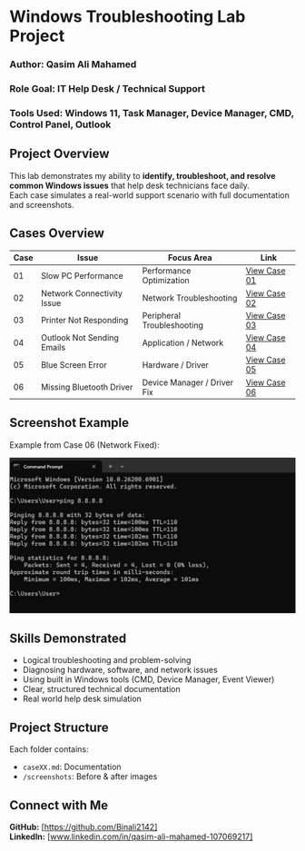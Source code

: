 # Windows Troubleshooting Lab Project

### Author: Qasim Ali Mahamed 
### Role Goal: IT Help Desk / Technical Support  
### Tools Used: Windows 11, Task Manager, Device Manager, CMD, Control Panel, Outlook  


## Project Overview
This lab demonstrates my ability to **identify, troubleshoot, and resolve common Windows issues** that help desk technicians face daily.  
Each case simulates a real-world support scenario with full documentation and screenshots.


## Cases Overview

| Case | Issue | Focus Area | Link |
|------|--------|-------------|------|
| 01 | Slow PC Performance | Performance Optimization | [View Case 01](./Case_01_Slow_PC_Performance/case01.md) |
| 02 | Network Connectivity Issue | Network Troubleshooting | [View Case 02](./Case_02_Network_Issue/case02.md) |
| 03 | Printer Not Responding | Peripheral Troubleshooting | [View Case 03](./Case_03_Printer_Not_Responding/case03.md) |
| 04 | Outlook Not Sending Emails | Application / Network | [View Case 04](./Case_04_Outlook_Email_Failure/case04.md) |
| 05 | Blue Screen Error | Hardware / Driver | [View Case 05](./Case_05_BlueScreen_Error/case05.md) |
| 06 | Missing Bluetooth Driver | Device Manager / Driver Fix | [View Case 06](./Case_06_Bluetooth_Missing/case06.md) |


## Screenshot Example
Example from Case 06 (Network Fixed):

![Network Restored](https://github.com/Binali2142/Windows-Troubleshooting-Lab/blob/main/Case_02_Network_Issue/02_Network_restored.png)


## Skills Demonstrated
- Logical troubleshooting and problem-solving  
- Diagnosing hardware, software, and network issues  
- Using built in Windows tools (CMD, Device Manager, Event Viewer)  
- Clear, structured technical documentation  
- Real world help desk simulation


## Project Structure
Each folder contains:
- `caseXX.md`: Documentation  
- `/screenshots`: Before & after images  


## Connect with Me
**GitHub:** [https://github.com/Binali2142]  
**LinkedIn:** [www.linkedin.com/in/qasim-ali-mahamed-107069217]  
